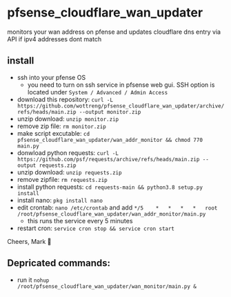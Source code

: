 # pfsense_cloudflare_wan_updater
monitors your wan address on pfense and updates cloudflare dns entry via API if ipv4 addresses dont match

## install
* ssh into your pfense OS
  * you need to turn on ssh service in pfsense web gui. SSH option is located under `System / Advanced / Admin Access`   
* download this repository: `curl -L https://github.com/wottreng/pfsense_cloudflare_wan_updater/archive/refs/heads/main.zip --output monitor.zip`
* unzip download: `unzip monitor.zip`
* remove zip file: `rm monitor.zip`
* make script excutable: `cd pfsense_cloudflare_wan_updater/wan_addr_monitor && chmod 770 main.py`
* donwload python requests: `curl -L https://github.com/psf/requests/archive/refs/heads/main.zip --output requests.zip`
* unzip download: `unzip requests.zip`
* remove zipfile: `rm requests.zip`
* install python requests: `cd requests-main && python3.8 setup.py install`
* install nano: `pkg install nano`
* edit crontab: `nano /etc/crontab` and add `*/5	*	*	*	*	root	/root/pfsense_cloudflare_wan_updater/wan_addr_monitor/main.py`
  * this runs the service every 5 minutes
* restart cron: `service cron stop && service cron start` 



Cheers,
Mark  🍺



## Depricated commands:
* run it `nohup /root/pfsense_cloudflare_wan_updater/wan_monitor/main.py &`
